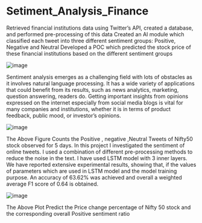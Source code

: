 # Setiment_Analysis_Finance
Retrieved financial institutions data using Twitter’s API, created a database, and performed pre-processing of this data
Created an AI module which classified each tweet into three different sentiment groups: Positive, Negative and Neutral 
Developed a POC which predicted the stock price of these financial institutions based on the different sentiment groups

![image](https://user-images.githubusercontent.com/42567661/151547909-6035f799-0c6e-4b76-80cc-c8659ded48bd.png)


Sentiment analysis emerges as a challenging field with lots of  obstacles as it involves natural language processing. It has a wide 
variety of applications that could benefit from its results, such as  news analytics, marketing, question answering, readers do. Getting 
important insights from opinions expressed on the internet  especially from social media blogs is vital for many companies and 
institutions, whether it is in terms of product feedback, public  mood, or investor’s opinions. 


![image](https://user-images.githubusercontent.com/42567661/151548738-72d9a057-e4cc-402f-a221-9ecde0bd2204.png)



The Above Figure Counts the Positive , negative ,Neutral Tweets of Nifty50 stock observed for 5 days.
In this project I investigated the sentiment of online tweets. I used a combination of different pre-processing methods to reduce 
the noise in the text. I have used LSTM model with 3 inner layers. We have reported extensive experimental results, showing 
that, if the values of parameters which are used in LSTM model and  the model training purpose. An accuracy of 63.62% was achieved 
and overall a weighted average F1 score of 0.64 is obtained. 


![image](https://user-images.githubusercontent.com/42567661/151548964-11c57525-b060-4700-8b34-78fca8499ba4.png)


The Above Plot Predict the Price change percentage of Nifty 50 stock and the corresponding overall Positive sentiment ratio
